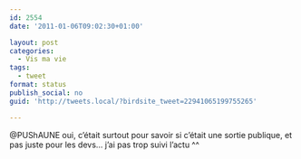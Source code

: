 ```yaml
---
id: 2554
date: '2011-01-06T09:02:30+01:00'

layout: post
categories:
  - Vis ma vie
tags:
  - tweet
format: status
publish_social: no
guid: 'http://tweets.local/?birdsite_tweet=22941065199755265'

---
```


@PUShAUNE oui, c’était surtout pour savoir si c’était une sortie publique, et pas juste pour les devs… j’ai pas trop suivi l’actu ^^